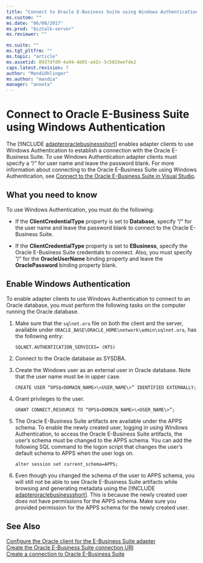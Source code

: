 ```yaml
---
title: "Connect to Oracle E-Business Suite using Windows Authentication | Microsoft Docs"
ms.custom: ""
ms.date: "06/08/2017"
ms.prod: "biztalk-server"
ms.reviewer: ""

ms.suite: ""
ms.tgt_pltfrm: ""
ms.topic: "article"
ms.assetid: 0937dfd9-4a94-4d65-a42c-3c5019eefde2
caps.latest.revision: 7
author: "MandiOhlinger"
ms.author: "mandia"
manager: "anneta"
---
```

# Connect to Oracle E-Business Suite using Windows Authentication
The [!INCLUDE [adapteroraclebusinessshort](../../includes/adapteroraclebusinessshort-md.md)] enables adapter clients to use Windows Authentication to establish a connection with the Oracle E-Business Suite. To use Windows Authentication adapter clients must specify a “/” for user name and leave the password blank. For more information about connecting to the Oracle E-Business Suite using Windows Authentication, see [Connect to the Oracle E-Business Suite in Visual Studio](../../adapters-and-accelerators/adapter-oracle-ebs/connect-to-the-oracle-e-business-suite-in-visual-studio.md).  

## What you need to know  
 To use Windows Authentication, you must do the following:  
  
-   If the **ClientCredentialType** property is set to **Database**, specify “/” for the user name and leave the password blank to connect to the Oracle E-Business Suite.  
  
-   If the **ClientCredentialType** property is set to **EBusiness**, specify the Oracle E-Business Suite credentials to connect. Also, you must specify “/” for the **OracleUserName** binding property and leave the **OraclePassword** binding property blank.  

## Enable Windows Authentication  
 To enable adapter clients to use Windows Authentication to connect to an Oracle database, you must perform the following tasks on the computer running the Oracle database.  
  
1. Make sure that the `sqlnet.ora` file on both the client and the server, available under `ORACLE_BASE\ORACLE_HOME\network\admin\sqlnet.ora`, has the following entry:  
  
   ```  
   SQLNET.AUTHENTICATION_SERVICES= (NTS)  
   ```  
  
2. Connect to the Oracle database as SYSDBA.  
  
3. Create the Windows user as an external user in Oracle database. Note that the user name must be in upper case.  
  
   ```  
   CREATE USER “OPS$<DOMAIN_NAME>\<USER_NAME\>” IDENTIFIED EXTERNALLY;  
   ```  
  
4. Grant privileges to the user.  
  
   ```  
   GRANT CONNECT,RESOURCE TO “OPS$<DOMAIN_NAME>\<USER_NAME\>”;  
   ```  
  
5. The Oracle E-Business Suite artifacts are available under the APPS schema. To enable the newly created user, logging in using Windows Authentication, to access the Oracle E-Business Suite artifacts, the user’s schema must be changed to the APPS schema. You can add the following SQL command to the logon script that changes the user’s default schema to APPS when the user logs on.  
  
   ```  
   alter session set current_schema=APPS;  
   ```  
  
6. Even though you changed the schema of the user to APPS schema, you will still not be able to see Oracle E-Business Suite artifacts while browsing and generating metadata using the [!INCLUDE [adapteroraclebusinessshort](../../includes/adapteroraclebusinessshort-md.md)]. This is because the newly created user does not have permissions for the APPS schema. Make sure you provided permission for the APPS schema for the newly created user.  
  
## See Also  
[Configure the Oracle client for the E-Business Suite adapter](../../adapters-and-accelerators/adapter-oracle-ebs/configure-the-oracle-client-for-the-e-business-suite-adapter.md)   
[Create the Oracle E-Business Suite connection URI](../../adapters-and-accelerators/adapter-oracle-ebs/create-the-oracle-e-business-suite-connection-uri.md)  
 [Create a connection to Oracle E-Business Suite](../../adapters-and-accelerators/adapter-oracle-ebs/create-a-connection-to-oracle-e-business-suite.md)
